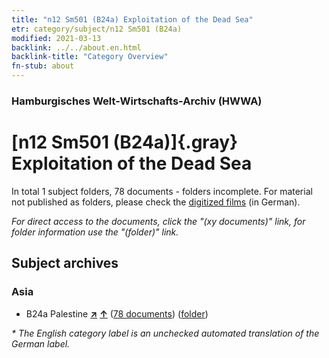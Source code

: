```yaml
---
title: "n12 Sm501 (B24a) Exploitation of the Dead Sea"
etr: category/subject/n12 Sm501 (B24a)
modified: 2021-03-13
backlink: ../../about.en.html
backlink-title: "Category Overview"
fn-stub: about
---
```


### Hamburgisches Welt-Wirtschafts-Archiv (HWWA)
# [n12 Sm501 (B24a)]{.gray}&#8201; Exploitation of the Dead Sea&#160; 





In total 1 subject folders, 78 documents - folders incomplete.
For material not published as folders, please check the [digitized films](/film/h1_sh) (in German).

_For direct access to the documents, click the "(xy documents)" link, for folder information use the "(folder)" link._

## Subject archives



### Asia

- B24a Palestine [**&nearr;**](../../../geo/i/141115/about.en.html "Palestine (all folders)") [**&uarr;**](../../../geo/about.en.html#B24a "Country category system") (<a href="https://pm20.zbw.eu/dfgview/sh/141115,145096" title="about: Palestine : Exploitation of the Dead Sea" target="_blank">78 documents</a>) ([folder](../../../../folder/sh/1411xx/141115/1450xx/145096/about.en.html))


_* The English category label is an unchecked automated translation of the German label._

